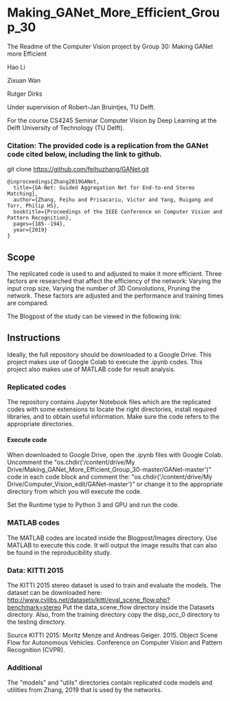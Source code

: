 # Making_GANet_More_Efficient_Group_30

The Readme of the Computer Vision project by Group 30: Making GANet more Efficient

Hao Li

Zixuan Wan

Rutger Dirks 

Under supervision of Robert-Jan Bruintjes, TU Delft.

For the course CS4245 Seminar Computer Vision by Deep Learning at the Delft University of Technology (TU Delft).

### Citation: The provided code is a replication from the GANet code cited below, including the link to github.

git clone https://github.com/feihuzhang/GANet.git

```
@inproceedings{Zhang2019GANet,
  title={GA-Net: Guided Aggregation Net for End-to-end Stereo Matching},
  author={Zhang, Feihu and Prisacariu, Victor and Yang, Ruigang and Torr, Philip HS},
  booktitle={Proceedings of the IEEE Conference on Computer Vision and Pattern Recognition},
  pages={185--194},
  year={2019}
}
```

## Scope

The replicated code is used to and adjusted to make it more efficient.
Three factors are researched that affect the efficiency of the network:
Varying the input crop size, 
Varying the number of 3D Convolutions, 
Pruning the network.
These factors are adjusted and the performance and training times are compared.

The Blogpost of the study can be viewed in the following link: 

## Instructions

Ideally, the full repository should be downloaded to a Google Drive. 
This project makes use of Google Colab to execute the .ipynb codes.
This project also makes use of MATLAB code for result analysis. 

### Replicated codes
The repository contains Jupyter Notebook files which are the replicated codes 
with some extensions to locate the right directories, install required libraries, and to obtain useful information.
Make sure the code refers to the appropriate directories.

#### Execute code
When downloaded to Google Drive, open the .ipynb files with Google Colab.
Uncomment the 
"os.chdir('/content/drive/My Drive/Making_GANet_More_Efficient_Group_30-master/GANet-master')"
code in each code block and comment the: 
"os.chdir('/content/drive/My Drive/Computer_Vision_edit/GANet-master')"
or change it to the appropriate directory from which you will execute the code.

Set the Runtime type to Python 3 and GPU and run the code.


### MATLAB codes
The MATLAB codes are located inside the Blogpost/Images directory.
Use MATLAB to execute this code.
It will output the image results that can also be found in the reproducibility study. 

### Data: KITTI 2015
The KITTI 2015 stereo dataset is used to train and evaluate the models.
The dataset can be downloaded here: http://www.cvlibs.net/datasets/kitti/eval_scene_flow.php?benchmark=stereo
Put the data_scene_flow directory inside the Datasets directory. Also, from the training directory copy the disp_occ_0 directory to the testing directory.

Source KITTI 2015:
Moritz Menze and Andreas Geiger. 2015. Object Scene Flow for Autonomous Vehicles. Conference on Computer Vision and Pattern Recognition (CVPR).

### Additional 
The "models" and "utils" directories contain replicated code models and utilities from Zhang, 2019
that is used by the networks.

